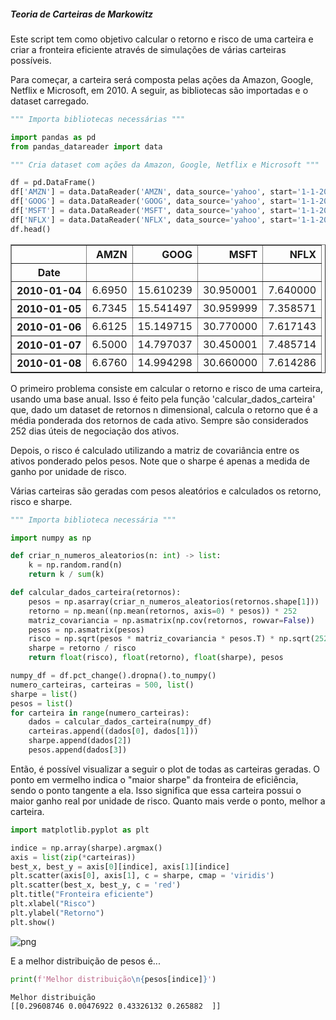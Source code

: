 ##### Teoria de Carteiras de Markowitz
Este script tem como objetivo calcular o retorno e risco de uma carteira e criar a fronteira eficiente através de simulações de várias carteiras possíveis.

Para começar, a carteira será composta pelas ações da Amazon, Google, Netflix e Microsoft, em 2010. A seguir, as bibliotecas são importadas e o dataset carregado.


```python
""" Importa bibliotecas necessárias """

import pandas as pd 
from pandas_datareader import data
```


```python
""" Cria dataset com ações da Amazon, Google, Netflix e Microsoft """

df = pd.DataFrame()
df['AMZN'] = data.DataReader('AMZN', data_source='yahoo', start='1-1-2010')['Close']
df['GOOG'] = data.DataReader('GOOG', data_source='yahoo', start='1-1-2010')['Close']
df['MSFT'] = data.DataReader('MSFT', data_source='yahoo', start='1-1-2010')['Close']
df['NFLX'] = data.DataReader('NFLX', data_source='yahoo', start='1-1-2010')['Close']
df.head()
```

<table border="1" class="dataframe">
  <thead>
    <tr style="text-align: right;">
      <th></th>
      <th>AMZN</th>
      <th>GOOG</th>
      <th>MSFT</th>
      <th>NFLX</th>
    </tr>
    <tr>
      <th>Date</th>
      <th></th>
      <th></th>
      <th></th>
      <th></th>
    </tr>
  </thead>
  <tbody>
    <tr>
      <th>2010-01-04</th>
      <td>6.6950</td>
      <td>15.610239</td>
      <td>30.950001</td>
      <td>7.640000</td>
    </tr>
    <tr>
      <th>2010-01-05</th>
      <td>6.7345</td>
      <td>15.541497</td>
      <td>30.959999</td>
      <td>7.358571</td>
    </tr>
    <tr>
      <th>2010-01-06</th>
      <td>6.6125</td>
      <td>15.149715</td>
      <td>30.770000</td>
      <td>7.617143</td>
    </tr>
    <tr>
      <th>2010-01-07</th>
      <td>6.5000</td>
      <td>14.797037</td>
      <td>30.450001</td>
      <td>7.485714</td>
    </tr>
    <tr>
      <th>2010-01-08</th>
      <td>6.6760</td>
      <td>14.994298</td>
      <td>30.660000</td>
      <td>7.614286</td>
    </tr>
  </tbody>
</table>

O primeiro problema consiste em calcular o retorno e risco de uma carteira, usando uma base anual. Isso é feito pela função 'calcular_dados_carteira' que, dado um dataset de retornos n dimensional, calcula o retorno que é a média ponderada dos retornos de cada ativo. Sempre são considerados 252 dias úteis de negociação dos ativos.

Depois, o risco é calculado utilizando a matriz de covariância entre os ativos ponderado pelos pesos. Note que o sharpe é apenas a medida de ganho por unidade de risco.

Várias carteiras são geradas com pesos aleatórios e calculados os retorno, risco e sharpe.

```python
""" Importa biblioteca necessária """

import numpy as np

def criar_n_numeros_aleatorios(n: int) -> list:
    k = np.random.rand(n)
    return k / sum(k)

def calcular_dados_carteira(retornos):
    pesos = np.asarray(criar_n_numeros_aleatorios(retornos.shape[1]))
    retorno = np.mean((np.mean(retornos, axis=0) * pesos)) * 252
    matriz_covariancia = np.asmatrix(np.cov(retornos, rowvar=False))
    pesos = np.asmatrix(pesos)
    risco = np.sqrt(pesos * matriz_covariancia * pesos.T) * np.sqrt(252)
    sharpe = retorno / risco
    return float(risco), float(retorno), float(sharpe), pesos

numpy_df = df.pct_change().dropna().to_numpy()
numero_carteiras, carteiras = 500, list()
sharpe = list()
pesos = list()
for carteira in range(numero_carteiras):
    dados = calcular_dados_carteira(numpy_df)
    carteiras.append((dados[0], dados[1]))
    sharpe.append(dados[2])
    pesos.append(dados[3])
```

Então, é possível visualizar a seguir o plot de todas as carteiras geradas. O ponto em vermelho indica o "maior sharpe" da fronteira de eficiência, sendo o ponto tangente a ela. Isso significa que essa carteira possui o maior ganho real por unidade de risco. Quanto mais verde o ponto, melhor a carteira.


```python
import matplotlib.pyplot as plt

indice = np.array(sharpe).argmax()
axis = list(zip(*carteiras))
best_x, best_y = axis[0][indice], axis[1][indice]
plt.scatter(axis[0], axis[1], c = sharpe, cmap = 'viridis')
plt.scatter(best_x, best_y, c = 'red')
plt.title("Fronteira eficiente")
plt.xlabel("Risco")
plt.ylabel("Retorno")
plt.show()
```


    
![png](marko_files/marko_6_0.png)
    


E a melhor distribuição de pesos é...


```python
print(f'Melhor distribuição\n{pesos[indice]}')
```

    Melhor distribuição
    [[0.29608746 0.00476922 0.43326132 0.265882  ]]
    

